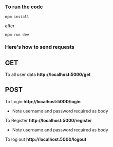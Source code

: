 ### To run the code
```
npm install
```
after
```
npm run dev
```

### Here's how to send requests

## GET
To all user data **http://localhost:5000/get**

## POST
To Login **http://localhost:5000/login** 
- Note username and password required as body

To Register **http://localhost:5000/register** 
- Note username and password required as body

To log out  **http://localhost:5000/logout**




